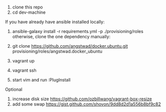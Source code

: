 1. clone this repo
1. cd dev-machine

If you have already have ansible installed locally:
1. ansible-galaxy install -r requirements.yml -p ./provisioning/roles
otherwise, clone the one dependency manually:
1. git clone https://github.com/angstwad/docker.ubuntu.git provisioning/roles/angstwad.docker_ubuntu

1. vagrant up
1. vagrant ssh
1. start vim and run :PlugInstall

Optional
1. increase disk size https://github.com/ozbillwang/vagrant-box-resize
1. add some swap https://gist.github.com/shovon/9dd8d2d1a556b8bf9c82
